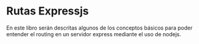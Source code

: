 # Rutas Expressjs

En este libro serán descritas algunos de los conceptos básicos para poder entender el routing en un servidor express mediante el uso de nodejs.

